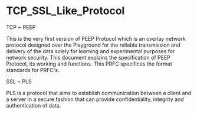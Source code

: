 # TCP_SSL_Like_Protocol

TCP ~ PEEP

This is the very first version of PEEP Protocol which is an overlay network protocol designed over the Playground for the reliable transmission and delivery of the data solely for learning
and experimental purposes for network security.  This document explains the specification of PEEP Protocol, its working and
functions.  This PRFC specifices the format standards for PRFC's.

SSL ~ PLS

PLS is a protocol that aims to establish communication between a client and 
a server in a secure fashion that can provide confidentiality, integrity and authentication of data.
